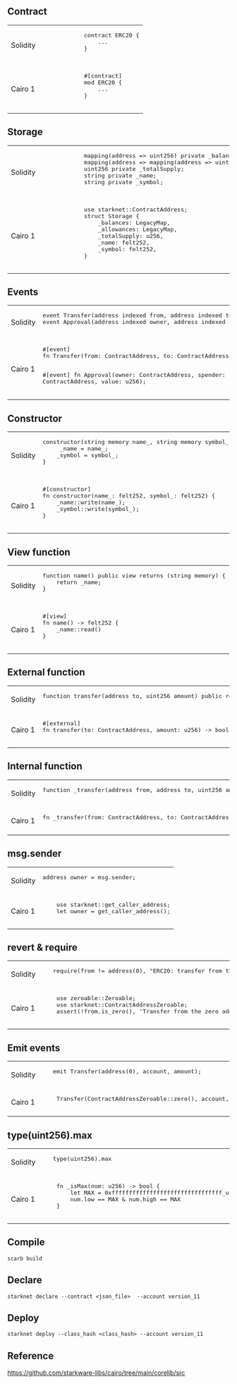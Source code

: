 ## Contract

<table>
<tr>
    <td>Solidity</td>
    <td>
        <pre>
            contract ERC20 {
                ...
            }
        </pre>
    </td>
</tr>
<tr>
    <td>Cairo 1</td>
    <td>
        <pre>
            #[contract]
            mod ERC20 {
                ...
            }
        </pre>
    </td>
</tr>
</table>

## Storage

<table>
<tr>
    <td>Solidity</td>
    <td>
        <pre>
            mapping(address => uint256) private _balances;
            mapping(address => mapping(address => uint256)) private _allowances;
            uint256 private _totalSupply;
            string private _name;
            string private _symbol;
        </pre>
    </td>
</tr>
<tr>
    <td>Cairo 1</td>
    <td>
        <pre>
            use starknet::ContractAddress;
            struct Storage {
                _balances: LegacyMap<ContractAddress, u256>,
                _allowances: LegacyMap<ContractAddress, u256>,
                _totalSupply: u256,
                _name: felt252,
                _symbol: felt252,
            }
        </pre>
    </td>
</tr>
</table>

## Events

<table>
<tr>
    <td>Solidity</td>
    <td>
        <pre>
event Transfer(address indexed from, address indexed to, uint256 value);
event Approval(address indexed owner, address indexed spender, uint256 value);
        </pre>
    </td>
</tr>
<tr>
    <td>Cairo 1</td>
    <td>
        <pre>
#[event]
fn Transfer(from: ContractAddress, to: ContractAddress, value: u256);

#[event]
fn Approval(owner: ContractAddress, spender: ContractAddress, value: u256);
</pre>
</td>

</tr>
</table>

## Constructor

<table>
<tr>
    <td>Solidity</td>
    <td>
        <pre>
constructor(string memory name_, string memory symbol_) {
     _name = name_;
    _symbol = symbol_;
}
        </pre>
    </td>
</tr>
<tr>
    <td>Cairo 1</td>
    <td>
        <pre>
#[constructor]
fn constructor(name_: felt252, symbol_: felt252) {
	_name::write(name_);
	_symbol::write(symbol_);
}
        </pre>
    </td>
</tr>
</table>

## View function

<table>
<tr>
    <td>Solidity</td>
    <td>
        <pre>
function name() public view returns (string memory) {
    return _name;
}
        </pre>
    </td>
</tr>
<tr>
    <td>Cairo 1</td>
    <td>
        <pre>
#[view]
fn name() -> felt252 {
	_name::read()
}
        </pre>
    </td>
</tr>
</table>

## External function

<table>
<tr>
    <td>Solidity</td>
    <td>
        <pre>
function transfer(address to, uint256 amount) public returns (bool) { ... }
        </pre>
    </td>
</tr>
<tr>
    <td>Cairo 1</td>
    <td>
        <pre>
#[external]
fn transfer(to: ContractAddress, amount: u256) -> bool {...}
        </pre>
    </td>
</tr>
</table>

## Internal function

<table>
<tr>
    <td>Solidity</td>
    <td>
        <pre>
function _transfer(address from, address to, uint256 amount) internal {..}
        </pre>
    </td>
</tr>
<tr>
    <td>Cairo 1</td>
    <td>
        <pre>
fn _transfer(from: ContractAddress, to: ContractAddress, amount: u256) {...}
        </pre>
    </td>
</tr>
</table>

## msg.sender

<table>
<tr>
    <td>Solidity</td>
    <td>
        <pre>
address owner = msg.sender;
        </pre>
    </td>
</tr>
<tr>
    <td>Cairo 1</td>
    <td>
        <pre>
    use starknet::get_caller_address;
    let owner = get_caller_address();
        </pre>
    </td>
</tr>
</table>

## revert & require

<table>
<tr>
    <td>Solidity</td>
    <td>
        <pre>
   require(from != address(0), "ERC20: transfer from the zero address");
        </pre>
    </td>
</tr>
<tr>
    <td>Cairo 1</td>
    <td>
        <pre>
    use zeroable::Zeroable;
    use starknet::ContractAddressZeroable;
    assert(!from.is_zero(), 'Transfer from the zero address');
        </pre>
    </td>
</tr>
</table>

## Emit events

<table>
<tr>
    <td>Solidity</td>
    <td>
        <pre>
   emit Transfer(address(0), account, amount);
        </pre>
    </td>
</tr>
<tr>
    <td>Cairo 1</td>
    <td>
        <pre>
    Transfer(ContractAddressZeroable::zero(), account, amount);
        </pre>
    </td>
</tr>
</table>

## type(uint256).max

<table>
<tr>
    <td>Solidity</td>
    <td>
        <pre>
   type(uint256).max
        </pre>
    </td>
</tr>
<tr>
    <td>Cairo 1</td>
    <td>
        <pre>
    fn _isMax(num: u256) -> bool {
        let MAX = 0xffffffffffffffffffffffffffffffff_u128;
        num.low == MAX & num.high == MAX
    }
        </pre>
    </td>
</tr>
</table>

## Compile

```
scarb build
```

## Declare

```
starknet declare --contract <json_file>  --account version_11
```

## Deploy
```
starknet deploy --class_hash <class_hash> --account version_11
```

## Reference
https://github.com/starkware-libs/cairo/tree/main/corelib/src